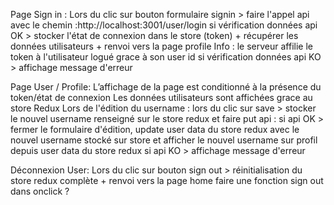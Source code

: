 Page Sign in :
Lors du clic sur bouton formulaire signin > faire l'appel api avec le chemin :http://localhost:3001/user/login
si vérification données api OK > stocker l'état de connexion dans le store (token) + récupérer les données utilisateurs + renvoi vers la page profile
Info : le serveur affilie le token à l'utilisateur logué grace à son user id
si vérification données api KO > affichage message d'erreur

Page User / Profile:
L’affichage de la page est conditionné à la présence du token/état de connexion
Les données utilisateurs sont affichées grace au store Redux
Lors de l'édition du username : lors du clic sur save > stocker le nouvel username renseigné sur le store redux et faire put api :
si api OK > fermer le formulaire d'édition, update user data du store redux avec le nouvel username stocké sur store et afficher le nouvel username sur profil depuis user data du store redux
si api KO > affichage message d'erreur

Déconnexion User:
Lors du clic sur bouton sign out > réinitialisation du store redux complète + renvoi vers la page home
faire une fonction sign out dans onclick ?
